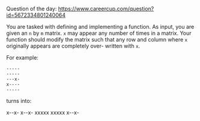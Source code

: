 Question of the day: https://www.careercup.com/question?id=5672334801240064

You are tasked with defining and implementing a function. As input,
you are given an `n` by `m` matrix. `x` may appear any number of
times in a matrix. Your function should modify the matrix such that
any row and column where `x` originally appears are completely over-
written with `x`.

For example:

```
-----
-----
---x-
x----
-----
```

turns into:

x--x-
x--x-
xxxxx
xxxxx
x--x-

